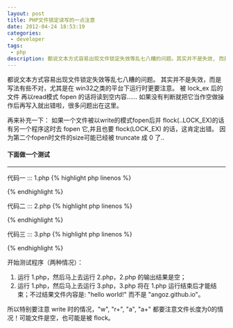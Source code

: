 ```yaml
---
layout: post
title: PHP文件锁定读写的一点注意
date: 2012-04-24 18:53:19
categories:
 - developer
tags:
 - php
description: 都说文本方式容易出现文件锁定失效等乱七八糟的问题。其实并不是失效, 而是写法有些不对, 尤其是在 win32之类的平台下运行时更要注意。被 lock_ex 后的文件 再以read模式 fopen 的话将读到空内容……
---
```


都说文本方式容易出现文件锁定失效等乱七八糟的问题。
其实并不是失效，而是写法有些不对，尤其是在 win32之类的平台下运行时更要注意。
被 lock_ex 后的文件 再以read模式 fopen 的话将读到空内容……
如果没有判断就把它当作空做操作后再写入就出错啦，很多问题出在这里。

再来补充一下：
如果一个文件被以write的模式fopen后并 flock(..LOCK_EX)的话
有另一个程序这时去 fopen 它,并且也要 flock(LOCK_EX) 的话，这肯定出错。
因为第二个fopen时文件的size可能已经被 truncate 成 0 了..

#### 下面做一个测试
- - -

代码一 ::: 1.php
{% highlight php linenos %}
<?php
$fd = fopen("./foobar.txt", "w");
flock($fd, LOCK_EX);
sleep(10);
fwrite($fd, "angoz.github.io");
flock($fd, LOCK_UN);
fclose($fd);
?>
{% endhighlight %}

代码二 ::: 2.php
{% highlight php linenos %}
<?php
$fd = fopen("./foobar.txt", "r");
echo fread($fd, 512);
fclose($fd);
?>
{% endhighlight %}

代码三  ::: 3.php
{% highlight php linenos %}
<?php
if ($fd = @fopen("./foobar.txt", "r+")) {
    flock($fd, LOCK_EX);
    fseek($fd, 0, SEEK_END);
    fwrite($fd, "hello world!");
    flock($fd, LOCK_UN);
    fclose($fd);
}
?>
{% endhighlight %}

开始测试程序（两种情况）：

1. 运行 1.php，然后马上去运行 2.php，2.php 的输出结果是空；
2. 运行 1.php，然后马上去运行 3.php，3.php 将在 1.php 运行结束后才能结束；不过结果文件内容是: "hello world!" 而不是 "angoz.github.io"。

所以特别要注意 write 时的情况，"w", "r+", "a", "a+" 都要注意文件长度为0的情况！可能文件是空，也可能是被 flock。
